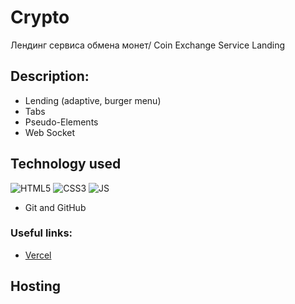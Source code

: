 # Crypto
 Лендинг сервиса обмена монет/ Coin Exchange Service Landing
 
## Description:
- Lending (adaptive, burger menu)
- Tabs
- Pseudo-Elements
- Web Socket

## Technology used

![HTML5](https://img.shields.io/badge/html5-%23E34F26.svg?style=for-the-badge&logo=html5&logoColor=white)
![CSS3](https://img.shields.io/badge/css3-%231572B6.svg?style=for-the-badge&logo=css3&logoColor=white) 
![JS](https://img.shields.io/badge/JS-JavaScript-blue?style=for-the-badge&logo=js&logoColor=white)

- Git and GitHub

### Useful links:
- [Vercel](https://vercel.com/)


## Hosting
